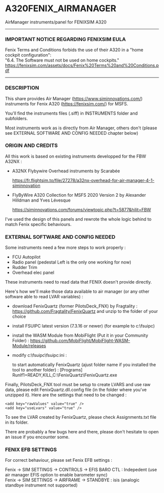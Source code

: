 # A320FENIX_AIRMANAGER
AirManager instruments/panel for FENIXSIM A320

****************************************************************
### IMPORTANT NOTICE REGARDING FENIXSIM EULA

Fenix Terms and Conditions forbids the use of their A320 in a "home cockpit configuration":  
"6.4. The Software must not be used on home cockpits."  
https://fenixsim.com/assets/docs/Fenix%20Terms%20and%20Conditions.pdf

****************************************************************

### DESCRIPTION

This share provides Air Manager (https://www.siminnovations.com/) instruments for Fenix A320 (https://fenixsim.com/) for MSFS.

You'll find the instruments files (.siff) in INSTRUMENTS folder and subfolders.

Most instruments work as is directly from Air Manager, others don't (please see EXTERNAL SOFTWARE AND CONFIG NEEDED chapter below)

### ORIGIN AND CREDITS

All this work is based on existing instruments developped for the FBW A32NX :
- A32NX Flybywire Overhead instruments by Scarabée 

    https://fr.flightsim.to/file/27278/a32nx-overhead-for-air-manager-4-1-siminnovation
- FlyByWire A320 Collection for MSFS 2020 Version 2 by Alexander Hilldman and Yves Lévesque

    https://siminnovations.com/forums/viewtopic.php?t=5877&hilit=FBW
    
I've used the design of this panels and rewrote the whole logic behind to match Fenix specific behaviours.

### EXTERNAL SOFTWARE AND CONFIG NEEDED

Some instruments need a few more steps to work properly :
- FCU Autopilot
- Radio panel (pedestal Left is the only one working for now)
- Rudder Trim
- Overhead elec panel

These instruments need to read data that FENIX doesn't provide directly. 

Here's how we'll make those data available to air manager (or any other software able to read LVAR variables) :

- download FenixQuartz (former PilotsDeck_FNX) by Fragtality : https://github.com/Fragtality/FenixQuartz and unzip to the folder of your choice
 
- install FSUIPC latest version (7.3.16 or newer) (for example to c:\fsuipc)

- install the WASM Module from MobiFlight (Put it in your Community Folder) : https://github.com/MobiFlight/MobiFlight-WASM-Module/releases

- modify c:\fsuipc\fsuipc:ini :

  to start automatically FenixQuartz (ajust folder name if you installed the tool to another folder) :
  [Programs]
  RunIf1=READY,KILL,C:\FenixQuartz\FenixQuartz.exe  
  
Finally, PilotsDeck_FNX tool must be setup to create LVARS and use raw data, please edit FenixQuartz.dll.config file (in the folder where you've unzipped it).
Here are the settings that need to be changed :


`<add key="rawValues" value="true" />`  
`<add key="useLvars" value="true" />`

To see the LVAR created by FenixQuartz, please check Assignments.txt file in its folder.

There are probably a few bugs here and there, please don't hesitate to open an issue if you encounter some.

### FENIX EFB SETTINGS

For correct behaviour, please set Fenix EFB settings  : 

Fenix -> SIM SETTINGS -> CONTROLS -> EFIS BARO CTL : Indepedent (use air manager EFIS option to enable barometer sync)  
Fenix -> SIM SETTINGS -> AIRFRAME -> STANDBYE : isis (analogic standbye instrument not supported)
